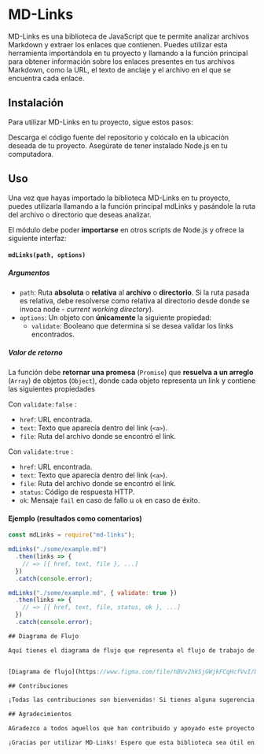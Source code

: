# MD-Links
MD-Links es una biblioteca de JavaScript que te permite analizar archivos Markdown y extraer los enlaces que contienen. Puedes utilizar esta herramienta importándola en tu proyecto y llamando a la función principal para obtener información sobre los enlaces presentes en tus archivos Markdown, como la URL, el texto de anclaje y el archivo en el que se encuentra cada enlace.

## Instalación
Para utilizar MD-Links en tu proyecto, sigue estos pasos:

Descarga el código fuente del repositorio y colócalo en la ubicación deseada de tu proyecto. Asegúrate de tener instalado Node.js en tu computadora.

## Uso
Una vez que hayas importado la biblioteca MD-Links en tu proyecto, puedes utilizarla llamando a la función principal mdLinks y pasándole la ruta del archivo o directorio que deseas analizar.

El módulo debe poder **importarse** en otros scripts de Node.js y ofrece la siguiente interfaz:

#### `mdLinks(path, options)`

##### Argumentos

* `path`: Ruta **absoluta** o **relativa** al **archivo** o **directorio**.
Si la ruta pasada es relativa, debe resolverse como relativa al directorio
desde donde se invoca node - _current working directory_).
* `options`: Un objeto con **únicamente** la siguiente propiedad:
  - `validate`: Booleano que determina si se desea validar los links
    encontrados.

##### Valor de retorno

La función debe **retornar una promesa** (`Promise`) que **resuelva a un arreglo**
(`Array`) de objetos (`Object`), donde cada objeto representa un link y contiene
las siguientes propiedades

Con `validate:false` :

* `href`: URL encontrada.
* `text`: Texto que aparecía dentro del link (`<a>`).
* `file`: Ruta del archivo donde se encontró el link.

Con `validate:true` :

* `href`: URL encontrada.
* `text`: Texto que aparecía dentro del link (`<a>`).
* `file`: Ruta del archivo donde se encontró el link.
* `status`: Código de respuesta HTTP.
* `ok`: Mensaje `fail` en caso de fallo u `ok` en caso de éxito.

#### Ejemplo (resultados como comentarios)

```js
const mdLinks = require("md-links");

mdLinks("./some/example.md")
  .then(links => {
    // => [{ href, text, file }, ...]
  })
  .catch(console.error);

mdLinks("./some/example.md", { validate: true })
  .then(links => {
    // => [{ href, text, file, status, ok }, ...]
  })
  .catch(console.error);

## Diagrama de Flujo

Aquí tienes el diagrama de flujo que representa el flujo de trabajo de la biblioteca MD-Links:


[Diagrama de flujo](https://www.figma.com/file/hBVv2hkSjGWjkFCqHcfVvI/DIAGRAMA-MD-LINKS?type=design&node-id=2-9&mode=design&t=LHKZCYPtvI7uenKu-0)

## Contribuciones

¡Todas las contribuciones son bienvenidas! Si tienes alguna sugerencia, mejora o corrección, no dudes en abrir un issue o enviar una solicitud de pull. Trabajemos juntos para mejorar esta biblioteca y hacerla más útil para la comunidad.

## Agradecimientos

AGradezco a todos aquellos que han contribuido y apoyado este proyecto.

¡Gracias por utilizar MD-Links! Espero que esta biblioteca sea útil en tu proyecto. Si tienes alguna pregunta o inquietud, no dudes en contactarme. Estoy abierta a recomendaciones.